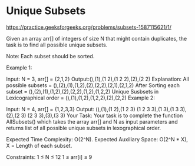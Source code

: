 # Unique Subsets


https://practice.geeksforgeeks.org/problems/subsets-1587115621/1/



Given an array arr[] of integers of size N that might contain duplicates, the task is to find all possible unique subsets.

Note: Each subset should be sorted.

Example 1:

Input: N = 3, arr[] = {2,1,2}
Output:(),(1),(1 2),(1 2 2),(2),(2 2)
Explanation: 
All possible subsets = (),(2),(1),(1,2),(2),(2,2),(2,1),(2,1,2)
After Sorting each subset = (),(2),(1),(1,2),(2),(2,2),(1,2),(1,2,2) 
Unique Susbsets in Lexicographical order = (),(1),(1,2),(1,2,2),(2),(2,2)
Example 2:

Input: N = 4, arr[] = {1,2,3,3}
Output: (),(1),(1 2),(1 2 3)
(1 2 3 3),(1 3),(1 3 3),(2),(2 3)
(2 3 3),(3),(3 3)
Your Task:
Your task is to complete the function AllSubsets() which takes the array arr[] and N as input parameters and returns list of all possible unique subsets in lexographical order. 

Expected Time Complexity: O(2^N).
Expected Auxiliary Space: O(2^N * X), X = Length of each subset.

Constraints:
1 ≤ N ≤ 12
1 ≤ arr[i] ≤ 9
